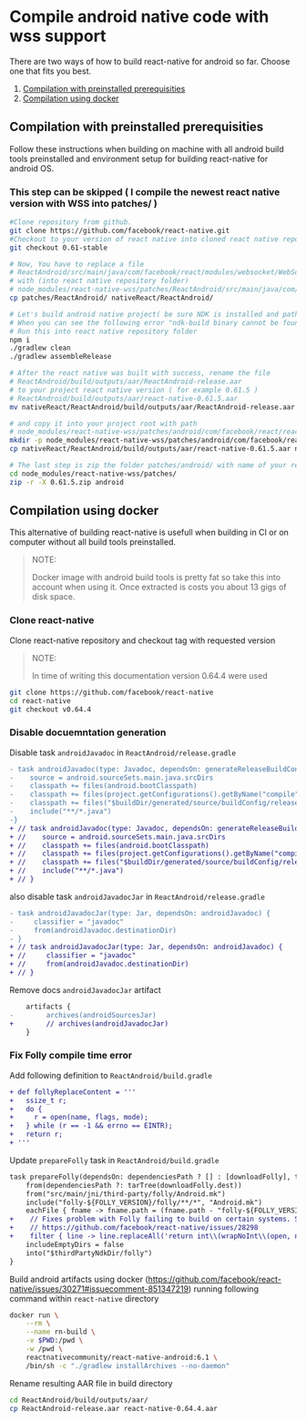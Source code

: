 # Compile android native code with wss support

There are two ways of how to build react-native for android so far. Choose one that fits you best.

1. [Compilation with preinstalled prerequisities](#compilation-with-preinstalled-prerequisities)
2. [Compilation using docker](#compilation-using-docker)

## Compilation with preinstalled prerequisities

Follow these instructions when building on machine with all android build tools preinstalled and environment setup for building react-native for android OS.

### This step can be skipped ( I compile the newest react native version with WSS into patches/ )
```sh
#Clone repository from github.
git clone https://github.com/facebook/react-native.git
#Checkout to your version of react native into cloned react native repository folder.
git checkout 0.61-stable
```

```sh
# Now, You have to replace a file
# ReactAndroid/src/main/java/com/facebook/react/modules/websocket/WebSocketModule.java
# with (into react native repository folder)
# node_modules/react-native-wss/patches/ReactAndroid/src/main/java/com/facebook/react/modules/websocket/WebSocketModule.java
cp patches/ReactAndroid/ nativeReact/ReactAndroid/

# Let's build android native project( be sure NDK is installed and path is defined into bash_brofile )
# When you can see the following error "ndk-build binary cannot be found" you can just open the project in the Android Studio and set the NDK path in File > Project Structure > SDK Location
# Run this into react native repository folder
npm i
./gradlew clean
./gradlew assembleRelease

# After the react native was built with success, rename the file
# ReactAndroid/build/outputs/aar/ReactAndroid-release.aar
# to your project react native version ( for example 0.61.5 )
# ReactAndroid/build/outputs/aar/react-native-0.61.5.aar
mv nativeReact/ReactAndroid/build/outputs/aar/ReactAndroid-release.aar nativeReact/ReactAndroid/build/outputs/aar/react-native-0.61.5.aar

# and copy it into your project root with path
# node_modules/react-native-wss/patches/android/com/facebook/react/react-native/0.61.5/react-native-0.61.5.aar
mkdir -p node_modules/react-native-wss/patches/android/com/facebook/react/react-native/0.61.5/
cp nativeReact/ReactAndroid/build/outputs/aar/react-native-0.61.5.aar node_modules/react-native-wss/patches/android/com/facebook/react/react-native/0.61.5/

# The last step is zip the folder patches/android/ with name of your react native project version ( for example 0.61.5 )
cd node_modules/react-native-wss/patches/
zip -r -X 0.61.5.zip android
```

## Compilation using docker

This alternative of building react-native is usefull when building in CI or on computer without all build tools preinstalled.

> NOTE:
>
> Docker image with android build tools is pretty fat so take this into account when using it. Once extracted is costs you about 13 gigs of disk space.

### Clone react-native

Clone react-native repository and checkout tag with requested version

> NOTE:
>
> In time of writing this documentation version 0.64.4 were used

```sh
git clone https://github.com/facebook/react-native
cd react-native
git checkout v0.64.4
```

### Disable docuemntation generation

Disable task `androidJavadoc` in `ReactAndroid/release.gradle`

```diff
- task androidJavadoc(type: Javadoc, dependsOn: generateReleaseBuildConfig) {
-    source = android.sourceSets.main.java.srcDirs
-    classpath += files(android.bootClasspath)
-    classpath += files(project.getConfigurations().getByName("compile").asList())
-    classpath += files("$buildDir/generated/source/buildConfig/release")
-    include("**/*.java")
-}
+ // task androidJavadoc(type: Javadoc, dependsOn: generateReleaseBuildConfig) {
+ //    source = android.sourceSets.main.java.srcDirs
+ //    classpath += files(android.bootClasspath)
+ //    classpath += files(project.getConfigurations().getByName("compile").asList())
+ //    classpath += files("$buildDir/generated/source/buildConfig/release")
+ //    include("**/*.java")
+ // }
```

also disable task `androidJavadocJar` in `ReactAndroid/release.gradle`

```diff
- task androidJavadocJar(type: Jar, dependsOn: androidJavadoc) {
-     classifier = "javadoc"
-     from(androidJavadoc.destinationDir)
- }
+ // task androidJavadocJar(type: Jar, dependsOn: androidJavadoc) {
+ //     classifier = "javadoc"
+ //     from(androidJavadoc.destinationDir)
+ // }
```

Remove docs `androidJavadocJar` artifact

```diff
    artifacts {
-        archives(androidSourcesJar)
+        // archives(androidJavadocJar)
    }
```

### Fix Folly compile time error

Add following definition to `ReactAndroid/build.gradle`

```diff
+ def follyReplaceContent = '''
+   ssize_t r;
+   do {
+     r = open(name, flags, mode);
+   } while (r == -1 && errno == EINTR);
+   return r;
+ '''
```

Update `prepareFolly` task in `ReactAndroid/build.gradle`

```diff
task prepareFolly(dependsOn: dependenciesPath ? [] : [downloadFolly], type: Copy) {
    from(dependenciesPath ?: tarTree(downloadFolly.dest))
    from("src/main/jni/third-party/folly/Android.mk")
    include("folly-${FOLLY_VERSION}/folly/**/*", "Android.mk")
    eachFile { fname -> fname.path = (fname.path - "folly-${FOLLY_VERSION}/") }
+    // Fixes problem with Folly failing to build on certain systems. See
+    // https://github.com/facebook/react-native/issues/28298
+    filter { line -> line.replaceAll('return int\\(wrapNoInt\\(open, name, flags, mode\\)\\);', follyReplaceContent) }
    includeEmptyDirs = false
    into("$thirdPartyNdkDir/folly")
}
```

Build android artifacts using docker (https://github.com/facebook/react-native/issues/30271#issuecomment-851347219) running following command within `react-native` directory

```sh
docker run \
    --rm \
    --name rn-build \
    -v $PWD:/pwd \
    -w /pwd \
    reactnativecommunity/react-native-android:6.1 \
    /bin/sh -c "./gradlew installArchives --no-daemon"
```

Rename resulting AAR file in build directory

```sh
cd ReactAndroid/build/outputs/aar/
cp ReactAndroid-release.aar react-native-0.64.4.aar
```
